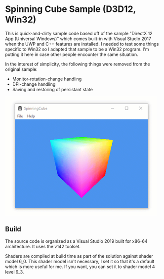 # Spinning Cube Sample (D3D12, Win32)

This is quick-and-dirty sample code based off of the sample "DirectX 12 App (Universal Windows)" which comes built-in with Visual Studio 2017 when the UWP and C++ features are installed. I needed to test some things specific to Win32 so I adapted that sample to be a Win32 program. I'm putting it here in case other people encounter the same situation.

In the interest of simplicity, the following things were removed from the original sample:
* Monitor-rotation-change handling
* DPI-change handling
* Saving and restoring of persistant state

![Example image](https://raw.githubusercontent.com/clandrew/spinningcube12/master/Images/Image.gif "Example image.")

## Build
The source code is organized as a Visual Studio 2019 built for x86-64 architecture. It uses the v142 toolset.

Shaders are compiled at build time as part of the solution against shader model 6_0. This shader model isn't necessary, I set it so that it's a default which is more useful for me. If you want, you can set it to shader model 4 level 9_3.
